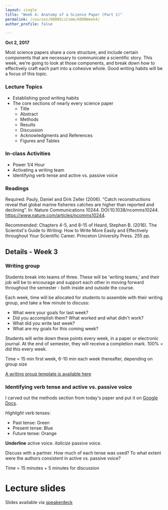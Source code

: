 ```yaml
---
layout: single
title: "Week 4: Anatomy of a Science Paper (Part 1)"
permalink: /courses/6000SciComm/6000Week4/
author_profile: false

---
```


**Oct 2, 2017**

Most science papers share a core structure, and include certain components that are necessary to communicate a scientific story. This week, we're going to look at those components, and break down how to effectively craft each part into a cohesive whole. Good writing habits will be a focus of this topic.

### Lecture Topics

* Establishing good writing habits
* The core sections of nearly every science paper
    + Title
    + Abstract
    + Methods
    + Results
    + Discussion
    + Acknowledgments and References
    + Figures and Tables

### In-class Activities

*  Power 1/4 Hour
*  Activating a writing team
*  Identifying verb tense and active vs. passive voice

### Readings

Required: Pauly, Daniel and Dirk Zeller (2006). “Catch reconstructions reveal that global marine fisheries catches are higher than reported and declining”. In: Nature Communications 10244. DOI:10.1038/ncomms10244. https://www.nature.com/articles/ncomms10244.

Recommended: Chapters 4-5, and 8-15 of Heard, Stephen B. (2016). The Scientist's Guide to Writing: How to Write More Easily and Effectively throughout Your Scientific Career. Princeton University Press. 255 pp. 

## Details - Week 3

### Writing group

Students break into teams of three. These will be 'writing teams,' and their job will be to encourage and support each other in moving forward throughout the semester - both inside and outside the course.

Each week, time will be allocated for students to assemble with their writing group, and take a few minute to discuss:
  * What were your goals for last week?
  * Did you accomplish them? What worked and what didn't work?
  * What did you write last week?
  * What are my goals for this coming week?

Students will write down these points every week, in a paper or electronic journal. At the end of semester, they will receive a completion mark. 100% = did this every week.

Time = 15 min first week, 6-10 min each week thereafter, depending on group size

[A writing group template is available here](/assets/images/FISH_6000_Writing_team_template.docx)

### Identifying verb tense and active vs. passive voice

I carved out the methods section from today's paper and put it on [Google Docs](https://docs.google.com/document/d/1l906mOl6d1sIZABG_FRNCX8Uc1qDaduI-eJqmwH2hY4/edit?usp=sharing 
).

*Highlight* verb tenses:

  * Past tense: Green
  * Present tense: Blue
  * Future tense: Orange

__Underline__ active voice. 
*italicize* passive voice.

Discuss with a partner. How much of each tense was used? To what extent were the authors consistent in active vs. passive voice?

Time = 15 minutes + 5 minutes for discussion

# Lecture slides

<script async class="speakerdeck-embed" data-id="40c59cdaf2d4444fab944887e6a29486" data-ratio="1.77777777777778" src="//speakerdeck.com/assets/embed.js"></script>

Slides available via [speakerdeck](https://speakerdeck.com/pandalusplatyceros/fish-6000-week-4-anatomy-of-a-science-paper-part-1)